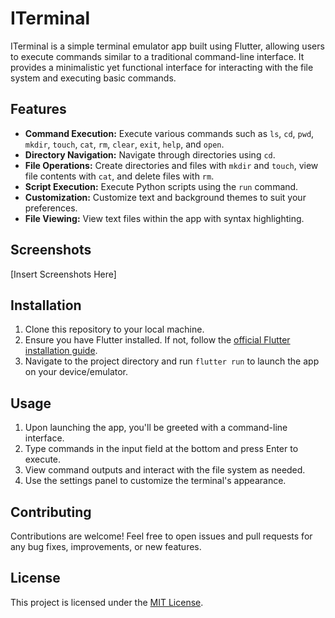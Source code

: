 # ITerminal

ITerminal is a simple terminal emulator app built using Flutter, allowing users to execute commands similar to a traditional command-line interface. It provides a minimalistic yet functional interface for interacting with the file system and executing basic commands.

## Features

- **Command Execution:** Execute various commands such as `ls`, `cd`, `pwd`, `mkdir`, `touch`, `cat`, `rm`, `clear`, `exit`, `help`, and `open`.
- **Directory Navigation:** Navigate through directories using `cd`.
- **File Operations:** Create directories and files with `mkdir` and `touch`, view file contents with `cat`, and delete files with `rm`.
- **Script Execution:** Execute Python scripts using the `run` command.
- **Customization:** Customize text and background themes to suit your preferences.
- **File Viewing:** View text files within the app with syntax highlighting.

## Screenshots

[Insert Screenshots Here]

## Installation

1. Clone this repository to your local machine.
2. Ensure you have Flutter installed. If not, follow the [official Flutter installation guide](https://flutter.dev/docs/get-started/install).
3. Navigate to the project directory and run `flutter run` to launch the app on your device/emulator.

## Usage

1. Upon launching the app, you'll be greeted with a command-line interface.
2. Type commands in the input field at the bottom and press Enter to execute.
3. View command outputs and interact with the file system as needed.
4. Use the settings panel to customize the terminal's appearance.

## Contributing

Contributions are welcome! Feel free to open issues and pull requests for any bug fixes, improvements, or new features.

## License

This project is licensed under the [MIT License](https://opensource.org/licenses/MIT).

